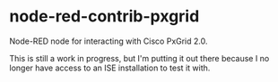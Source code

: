 # node-red-contrib-pxgrid
Node-RED node for interacting with Cisco PxGrid 2.0.

This is still a work in progress, but I'm putting it out there because I no longer have access to an ISE installation to test it with.
